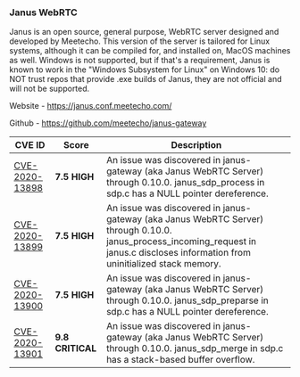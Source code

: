 ### Janus WebRTC

Janus is an open source, general purpose, WebRTC server designed and developed by Meetecho. This version of the server is tailored for Linux systems, although it can be compiled for, and installed on, MacOS machines as well. Windows is not supported, but if that's a requirement, Janus is known to work in the "Windows Subsystem for Linux" on Windows 10: do NOT trust repos that provide .exe builds of Janus, they are not official and will not be supported.

Website - https://janus.conf.meetecho.com/

Github - https://github.com/meetecho/janus-gateway

CVE ID | Score | Description
-------|-------|-------------
[CVE-2020-13898](https://nvd.nist.gov/vuln/detail/CVE-2020-13898) | **7.5 HIGH** | An issue was discovered in janus-gateway (aka Janus WebRTC Server) through 0.10.0. janus_sdp_process in sdp.c has a NULL pointer dereference.
[CVE-2020-13899](https://nvd.nist.gov/vuln/detail/CVE-2020-13899) | **7.5 HIGH** | An issue was discovered in janus-gateway (aka Janus WebRTC Server) through 0.10.0. janus_process_incoming_request in janus.c discloses information from uninitialized stack memory.
[CVE-2020-13900](https://nvd.nist.gov/vuln/detail/CVE-2020-13900) | **7.5 HIGH** | An issue was discovered in janus-gateway (aka Janus WebRTC Server) through 0.10.0. janus_sdp_preparse in sdp.c has a NULL pointer dereference.
[CVE-2020-13901](https://nvd.nist.gov/vuln/detail/CVE-2020-13901) | **9.8 CRITICAL** | An issue was discovered in janus-gateway (aka Janus WebRTC Server) through 0.10.0. janus_sdp_merge in sdp.c has a stack-based buffer overflow.
